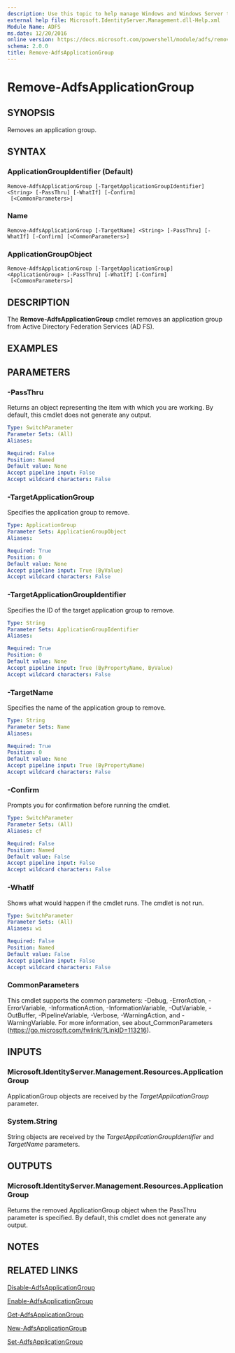 ```yaml
---
description: Use this topic to help manage Windows and Windows Server technologies with Windows PowerShell.
external help file: Microsoft.IdentityServer.Management.dll-Help.xml
Module Name: ADFS
ms.date: 12/20/2016
online version: https://docs.microsoft.com/powershell/module/adfs/remove-adfsapplicationgroup?view=windowsserver2016-ps&wt.mc_id=ps-gethelp
schema: 2.0.0
title: Remove-AdfsApplicationGroup
---
```


# Remove-AdfsApplicationGroup

## SYNOPSIS
Removes an application group.

## SYNTAX

### ApplicationGroupIdentifier (Default)
```
Remove-AdfsApplicationGroup [-TargetApplicationGroupIdentifier] <String> [-PassThru] [-WhatIf] [-Confirm]
 [<CommonParameters>]
```

### Name
```
Remove-AdfsApplicationGroup [-TargetName] <String> [-PassThru] [-WhatIf] [-Confirm] [<CommonParameters>]
```

### ApplicationGroupObject
```
Remove-AdfsApplicationGroup [-TargetApplicationGroup] <ApplicationGroup> [-PassThru] [-WhatIf] [-Confirm]
 [<CommonParameters>]
```

## DESCRIPTION
The **Remove-AdfsApplicationGroup** cmdlet removes an application group from Active Directory Federation Services (AD FS).

## EXAMPLES

## PARAMETERS

### -PassThru
Returns an object representing the item with which you are working.
By default, this cmdlet does not generate any output.

```yaml
Type: SwitchParameter
Parameter Sets: (All)
Aliases: 

Required: False
Position: Named
Default value: None
Accept pipeline input: False
Accept wildcard characters: False
```

### -TargetApplicationGroup
Specifies the application group to remove.

```yaml
Type: ApplicationGroup
Parameter Sets: ApplicationGroupObject
Aliases: 

Required: True
Position: 0
Default value: None
Accept pipeline input: True (ByValue)
Accept wildcard characters: False
```

### -TargetApplicationGroupIdentifier
Specifies the ID of the target application group to remove.

```yaml
Type: String
Parameter Sets: ApplicationGroupIdentifier
Aliases: 

Required: True
Position: 0
Default value: None
Accept pipeline input: True (ByPropertyName, ByValue)
Accept wildcard characters: False
```

### -TargetName
Specifies the name of the application group to remove.

```yaml
Type: String
Parameter Sets: Name
Aliases: 

Required: True
Position: 0
Default value: None
Accept pipeline input: True (ByPropertyName)
Accept wildcard characters: False
```

### -Confirm
Prompts you for confirmation before running the cmdlet.

```yaml
Type: SwitchParameter
Parameter Sets: (All)
Aliases: cf

Required: False
Position: Named
Default value: False
Accept pipeline input: False
Accept wildcard characters: False
```

### -WhatIf
Shows what would happen if the cmdlet runs.
The cmdlet is not run.

```yaml
Type: SwitchParameter
Parameter Sets: (All)
Aliases: wi

Required: False
Position: Named
Default value: False
Accept pipeline input: False
Accept wildcard characters: False
```

### CommonParameters
This cmdlet supports the common parameters: -Debug, -ErrorAction, -ErrorVariable, -InformationAction, -InformationVariable, -OutVariable, -OutBuffer, -PipelineVariable, -Verbose, -WarningAction, and -WarningVariable. For more information, see about_CommonParameters (https://go.microsoft.com/fwlink/?LinkID=113216).

## INPUTS

### Microsoft.IdentityServer.Management.Resources.ApplicationGroup

ApplicationGroup objects are received by the *TargetApplicationGroup* parameter.

### System.String

String objects are received by the *TargetApplicationGroupIdentifier* and *TargetName* parameters.

## OUTPUTS

### Microsoft.IdentityServer.Management.Resources.ApplicationGroup

Returns the removed ApplicationGroup object when the PassThru parameter is specified. By default, this cmdlet does not generate any output.

## NOTES

## RELATED LINKS

[Disable-AdfsApplicationGroup](./Disable-AdfsApplicationGroup.md)

[Enable-AdfsApplicationGroup](./Enable-AdfsApplicationGroup.md)

[Get-AdfsApplicationGroup](./Get-AdfsApplicationGroup.md)

[New-AdfsApplicationGroup](./New-AdfsApplicationGroup.md)

[Set-AdfsApplicationGroup](./Set-AdfsApplicationGroup.md)

